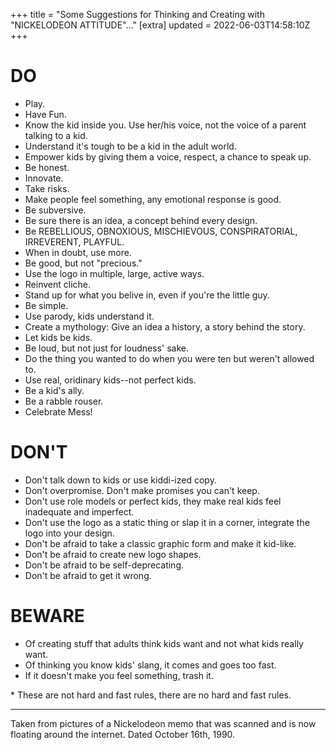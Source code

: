 +++
title = "Some Suggestions for Thinking and Creating with \"NICKELODEON ATTITUDE\"..."
[extra]
updated = 2022-06-03T14:58:10Z
+++

# DO

* Play.
* Have Fun.
* Know the kid inside you. Use her/his voice, not the voice of a parent talking to a kid.
* Understand it's tough to be a kid in the adult world.
* Empower kids by giving them a voice, respect, a chance to speak up.
* Be honest.
* Innovate.
* Take risks.
* Make people feel something, any emotional response is good.
* Be subversive.
* Be sure there is an idea, a concept behind every design.
* Be REBELLIOUS, OBNOXIOUS, MISCHIEVOUS, CONSPIRATORIAL, IRREVERENT, PLAYFUL.
* When in doubt, use more.
* Be good, but not "precious."
* Use the logo in multiple, large, active ways.
* Reinvent cliche.
* Stand up for what you belive in, even if you're the little guy.
* Be simple.
* Use parody, kids understand it.
* Create a mythology: Give an idea a history, a story behind the story.
* Let kids be kids.
* Be loud, but not just for loudness' sake.
* Do the thing you wanted to do when you were ten but weren't allowed to.
* Use real, oridinary kids--not perfect kids.
* Be a kid's ally.
* Be a rabble rouser.
* Celebrate Mess!

# DON'T

* Don't talk down to kids or use kiddi-ized copy.
* Don't overpromise. Don't make promises you can't keep.
* Don't use role models or perfect kids, they make real kids feel inadequate and imperfect.
* Don't use the logo as a static thing or slap it in a corner, integrate the logo into your design.
* Don't be afraid to take a classic graphic form and make it kid-like.
* Don't be afraid to create new logo shapes.
* Don't be afraid to be self-deprecating.
* Don't be afraid to get it wrong.

# BEWARE

* Of creating stuff that adults think kids want and not what kids really want.
* Of thinking you know kids' slang, it comes and goes too fast.
* If it doesn't make you feel something, trash it.

\* These are not hard and fast rules, there are no hard and fast rules.

---
Taken from pictures of a Nickelodeon memo that was scanned and is now floating
around the internet. Dated October 16th, 1990.